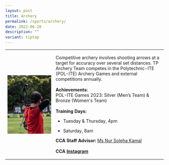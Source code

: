 ```yaml
---
layout: post
title: Archery
permalink: /sports/archery/
date: 2022-06-20
description: ""
variant: tiptap
---
```

<table style="minWidth: 50px">
<colgroup>
<col>
<col>
</colgroup>
<tbody>
<tr>
<td rowspan="1" colspan="1">
<div class="isomer-image-wrapper">
<img style="display:block;margin-left:auto;margin-right:auto;" height="auto" width="100%" alt="Archery" src="/images/Sports/ARCHERY.png">
</div>
</td>
<td rowspan="1" colspan="1">
<p>Competitive archery involves shooting arrows at a target for accuracy
over several set distances. TP Archery Team competes in the Polytechnic-ITE
(POL-ITE) Archery Games and external competitions annually.
<br>
<br><strong>Achievements:</strong>
<br>POL-ITE Games 2023: Silver (Men’s Team) &amp; Bronze (Women's Team)
<br>
<br><strong>Training Days:</strong>
</p>
<ul data-tight="true" class="tight">
<li>
<p>Tuesday &amp; Thursday, 4pm</p>
</li>
<li>
<p>Saturday, 8am</p>
</li>
</ul>
<p></p>
<p><strong>CCA Staff Advisor:</strong>  <a href="mailto:Nur_Soleha_KAMAL@tp.edu.sg" rel="noopener noreferrer nofollow" target="_blank">Ms Nur Soleha Kamal</a>
<br>
<br><strong>CCA <a href="https://www.instagram.com/tparchery/" rel="noopener noreferrer nofollow" target="_blank">Instagram</a></strong>
</p>
</td>
</tr>
</tbody>
</table>
<p></p>